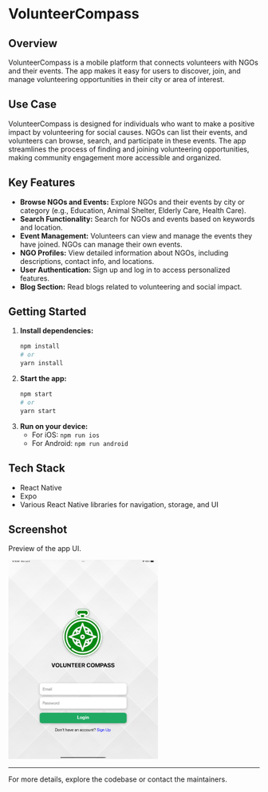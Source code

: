 # VolunteerCompass

## Overview

VolunteerCompass is a mobile platform that connects volunteers with NGOs and their events. The app makes it easy for users to discover, join, and manage volunteering opportunities in their city or area of interest.

## Use Case

VolunteerCompass is designed for individuals who want to make a positive impact by volunteering for social causes. NGOs can list their events, and volunteers can browse, search, and participate in these events. The app streamlines the process of finding and joining volunteering opportunities, making community engagement more accessible and organized.

## Key Features

- **Browse NGOs and Events:** Explore NGOs and their events by city or category (e.g., Education, Animal Shelter, Elderly Care, Health Care).
- **Search Functionality:** Search for NGOs and events based on keywords and location.
- **Event Management:** Volunteers can view and manage the events they have joined. NGOs can manage their own events.
- **NGO Profiles:** View detailed information about NGOs, including descriptions, contact info, and locations.
- **User Authentication:** Sign up and log in to access personalized features.
- **Blog Section:** Read blogs related to volunteering and social impact.

## Getting Started

1. **Install dependencies:**
   ```bash
   npm install
   # or
   yarn install
   ```
2. **Start the app:**
   ```bash
   npm start
   # or
   yarn start
   ```
3. **Run on your device:**
   - For iOS: `npm run ios`
   - For Android: `npm run android`

## Tech Stack

- React Native
- Expo
- Various React Native libraries for navigation, storage, and UI

## Screenshot
Preview of the app UI.

<img src="./app-screenshot.png" alt="App Screenshot" width="300" height="400" />

---

For more details, explore the codebase or contact the maintainers.
